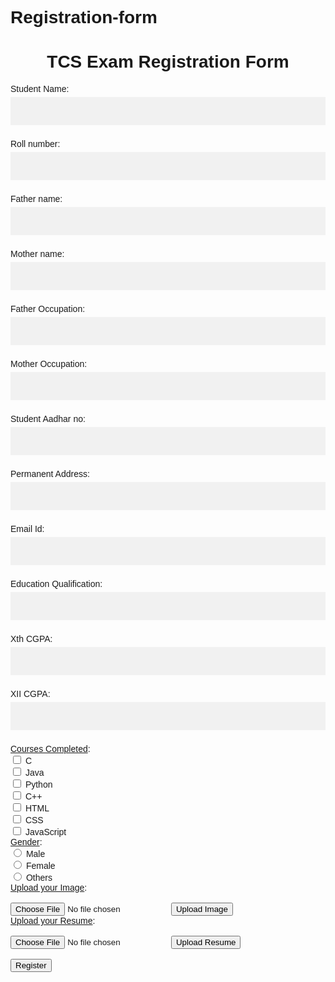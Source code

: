 # Registration-form<!DOCTYPE html>
<html>
<body>
<head>
    <meta name="viewport" content="width=device-width, initiaL
    -scale=1.0">
    </head>
<h1 style="text-align:center;">TCS Exam Registration Form</h1>
<form>
    <style>
body, html {
  height: 100%;
  font-family: Arial, Helvetica, sans-serif;
}

* {
  box-sizing: border-box;
}

.bg-img {
  background-image: url("img_nature.jpg");

  min-height: 380px;
  background-position: center;
  background-repeat: no-repeat;
  background-size: cover;
  position: relative;
}
.container {
  position: absolute;
  right: 0;
  margin: 20px;
  max-width: 300px;
  padding: 16px;
  background-color: white;
}
input[type=text], input[type=password] {
  width: 100%;
  padding: 15px;
  margin: 5px 0 22px 0;
  border: none;
  background: #f1f1f1;
}

input[type=text]:focus, input[type=password]:focus {
  background-color: #ddd;
  outline: none;
}
.btn {
  background-color: #04AA6D;
  color: white;
  padding: 16px 20px;
  border: none;
  cursor: pointer;
  width: 100%;
  opacity: 0.9;
}

.btn:hover {
  opacity: 1;
}
</style>
</head>
<body>
</div>
  <label for="name">Student Name:</label><br>
  <input type="text" id="name" name="name" value=""><br>
  <label for="rnum">Roll number:</label><br>
  <input type="text" id="rnum" name="rnum" value=""><br>
  <label for="faname">Father name:</label><br>
  <input type="text" id="faname" name="faname" value=""><br>
  <label for="moname">Mother name:</label><br>
  <input type="text" id="moname" name="moname" value=""><br>
  <label for="faocu">Father Occupation:</label><br>
  <input type="text" id="faocu" name="faocu" value=""><br>
  <label for="mocu">Mother Occupation:</label><br>
  <input type="text" id="mocu" name="mocu" value=""><br>
  <label for="adnum">Student Aadhar no:</label><br>
  <input type="text" id="adnum" name="adnum" value=""><br>
  <label for="add">Permanent Address:</label><br>
  <input type="text" id="add" name="add" value=""><br>
    <label for="mail">Email Id:</label><br>
  <input type="text" id="mail" name="mail" value=""><br>
  <label for="edqua">Education Qualification:</label><br>
  <input type="text" id="edqua" name="edqua" value=""><br>
  <label for="xgpa">Xth CGPA:</label><br>
  <input type="text" id="xgpa" name="xgpa" value=""><br>
  <label for="xiigpa">XII CGPA:</label><br>
  <input type="text" id="xiigpa" name="xiigpa" value=""><br>
  <label for="cocmpltd"><u>Courses Completed</u>:</label><br>
  <input type="checkbox" id="course1" name="course1" value="">
  <label for="course1">C</label><br>
  <input type="checkbox" id="course2" name="course2" value="">
  <label for="course2">Java</label><br>
  <input type="checkbox" id="course3" name="course3" value="">
  <label for="course3">Python</label><br>
  <input type="checkbox" id="course4" name="course4" value="">
  <label for="course4">C++</label><br>
  <input type="checkbox" id="course5" name="course5" value="">
  <label for="course5">HTML</label><br>
  <input type="checkbox" id="course6" name="course6" value="">
  <label for="course6">CSS</label><br>
  <input type="checkbox" id="course7" name="course7" value="">
  <label for="course7">JavaScript</label><br>
  <label for="cocmpltd"><u>Gender</u></u>:</label><br>
  <input type="radio" id="m" name="gender" value="male">
<label for="female">Male</label><br>
<input type="radio" id="f" name="gender" value="female">
<label for="female">Female</label><br>
<input type="radio" id="o" name="gender" value="others">
<label for="others">Others</label><br>
<form action="upload.php" method="post" enctype="multipart/form-data">
  <u>Upload your Image</u>:<br>
  <br>
  <input type="file" name="fileToUpload" id="fileToUpload">
  <input type="submit" value="Upload Image" name="submit"><br>
  <u>Upload your Resume</u>:<br>
  <br>
  <input type="file" name="fileToUpload" id="fileToUpload">
  <input type="submit" value="Upload Resume" name="submit"><br>
  <br>
  <button type="register" class="registerbtn">Register</button>
</form>
</body>
</html>
